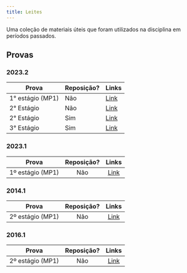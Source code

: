 ```yaml
---
title: Leites
---
```


Uma coleção de materiais úteis que foram utilizados na disciplina em períodos passados.

## Provas

### 2023.2
**Prova** | **Reposição?** | **Links**  |
|---|---|---|
| 1° estágio (MP1) | Não | [Link](https://drive.google.com/file/d/1Xq_5BkvrwK03gfuTZ2nYaBL07eerAFyY/view?usp=sharing) |
| 2° Estágio | Não | [Link](https://drive.google.com/file/d/1pkjrQoGJuww8dM9WXwjzHrc804pk9WYk/view?usp=sharing) |
| 2° Estágio | Sim | [Link](https://drive.google.com/file/d/16O6rWm8lBJzZZtN0kCIIgb4_d8lbA7gU/view?usp=sharing) |
| 3° Estágio | Sim | [Link](https://drive.google.com/file/d/14Lu5ia3QvOhpn9eoT1rTfFBZfRFMfCBn/view?usp=sharing) |



### 2023.1
**Prova** | **Reposição?** | **Links**  |
:---: | :---:| :---: |
1º estágio (MP1) | Não | [Link](https://drive.google.com/drive/folders/1Sj-8GKYvYPI4adnWXdfXVUCxYwcg9RMO?usp=drive_link) |

### 2014.1
**Prova** | **Reposição?** | **Links**  |
:---: | :---:| :---: |
2º estágio (MP1) | Não | [Link](https://drive.google.com/open?id=1cgl_1kbcUgnqAryOr_YS8Ek7E85nysEe) |

### 2016.1
**Prova** | **Reposição?** | **Links**  |
:---: | :---:| :---: |
2º estágio (MP1) | Não | [Link](https://drive.google.com/open?id=1zvB_X6zCef8U_U4J55pezIO1JcF_wCoy) |
